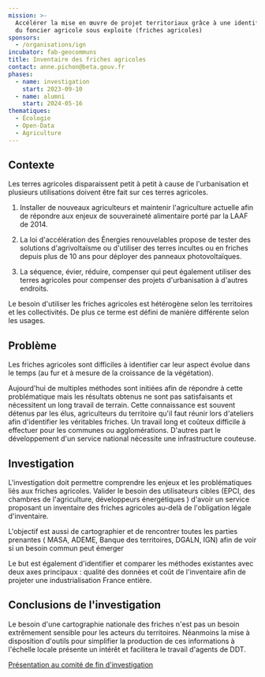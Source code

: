 ```yaml
---
mission: >-
  Accélérer la mise en œuvre de projet territoriaux grâce à une identification
  du foncier agricole sous exploite (friches agricoles)
sponsors:
  - /organisations/ign
incubator: fab-geocommuns
title: Inventaire des friches agricoles
contact: anne.pichon@beta.gouv.fr
phases:
  - name: investigation
    start: 2023-09-10
  - name: alumni
    start: 2024-05-16
thematiques:
  - Écologie
  - Open-Data
  - Agriculture
---
```

## Contexte

Les terres agricoles disparaissent petit à petit à cause de l'urbanisation et plusieurs utilisations doivent être fait sur ces terres agricoles. 
1. Installer de nouveaux agriculteurs et maintenir l'agriculture actuelle afin de répondre aux enjeux de souveraineté alimentaire porté par la LAAF de 2014.

2. La loi d'accélération des Énergies renouvelables propose de tester des solutions d'agrivoltaïsme ou d'utiliser des terres incultes ou en friches depuis plus de 10 ans pour déployer des panneaux photovoltaïques.

3. La séquence, évier, réduire, compenser qui peut également utiliser des terres agricoles pour compenser des projets d'urbanisation à d'autres endroits.

Le besoin d'utiliser les friches agricoles est hétérogène selon les territoires et les collectivités. De plus ce terme est défini de manière différente selon les usages.

## Problème

Les friches agricoles sont difficiles à identifier car leur aspect évolue dans le temps (au fur et à mesure de la croissance de la végétation).

Aujourd'hui de multiples méthodes sont initiées afin de répondre à cette problématique mais les résultats obtenus ne sont pas satisfaisants et nécessitent un long travail de terrain.
Cette connaissance est souvent détenus par les élus, agriculteurs du territoire qu'il faut réunir lors d'ateliers afin d'identifier les véritables friches.
Un travail long et coûteux difficile à effectuer pour les communes ou agglomérations.
D'autres part le développement d'un service national nécessite une infrastructure couteuse. 

## Investigation

L'investigation doit permettre comprendre les enjeux  et les problématiques liés aux friches agricoles. Valider le besoin des utilisateurs cibles (EPCI, des chambres de l'agriculture, développeurs énergétiques ) d'avoir un service proposant un inventaire des friches agricoles au-delà de l'obligation légale d'inventaire.

L'objectif est aussi de cartographier et de rencontrer toutes les parties prenantes ( MASA, ADEME, Banque des territoires, DGALN, IGN) afin de voir si un besoin commun peut émerger

Le but est également d'identifier et comparer les méthodes existantes avec deux axes principaux : qualité des données et coût de l'inventaire afin de projeter une industrialisation France entière.

## Conclusions de l'investigation
Le besoin d'une cartographie nationale des friches n'est pas un besoin extrêmement sensible pour les acteurs du territoires.
Néanmoins la mise à disposition d'outils pour simplifier la production de ces informations à l'échelle locale présente un intérêt et facilitera le travail d'agents de DDT.

[Présentation au comité de fin d'investigation](https://github.com/fab-geocommuns/friches_agricoles/blob/main/20240112_Bilan_investigation_Friches_agricoles_ss_slides_masqu%C3%A9es.pdf)
